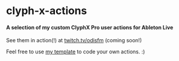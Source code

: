 # clyph-x-actions

#### A selection of my custom ClyphX Pro user actions for Ableton Live

See them in action(!) at [twitch.tv/odisfm](https://twitch.tv/odisfm) (coming soon!)

Feel free to use [my template](https://github.com/odisfm/clyph-x-actions/tree/main/template) to code your own actions. :)